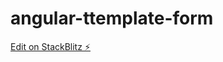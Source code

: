 # angular-ttemplate-form

[Edit on StackBlitz ⚡️](https://stackblitz.com/edit/angular-ttemplate-form)